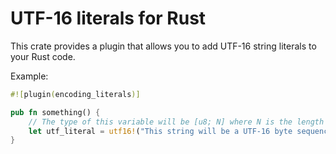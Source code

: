 # UTF-16 literals for Rust
This crate provides a plugin that allows you to add UTF-16 string literals to your Rust code.

Example:

```rust
#![plugin(encoding_literals)]

pub fn something() {
    // The type of this variable will be [u8; N] where N is the length of the UTF-16 encoded sequence in bytes.
    let utf_literal = utf16!("This string will be a UTF-16 byte sequence");
}
